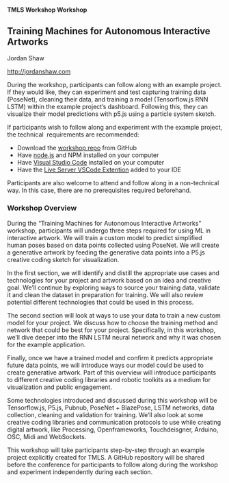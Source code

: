#### TMLS Workshop Workshop


## Training Machines for Autonomous Interactive Artworks

Jordan Shaw

<http://jordanshaw.com> 

During the workshop, participants can follow along with an example project. If they would like, they can experiment and test capturing training data (PoseNet), cleaning their data, and training a model (Tensorflow.js RNN LSTM) within the example project’s dashboard. Following this, they can visualize their model predictions with p5.js using a particle system sketch.

If participants wish to follow along and experiment with the example project, the technical  requirements are recommended:

- Download the [workshop repo](https://github.com/jshaw/tmls-workshop-2023) from GitHub 
- Have [node.js](https://nodejs.org/en/download) and NPM installed on your computer
- Have [Visual Studio Code](https://code.visualstudio.com/) installed on your computer
- Have the [Live Server VSCode Extention](https://marketplace.visualstudio.com/items?itemName=ritwickdey.LiveServer) added to your IDE 

Participants are also welcome to attend and follow along in a non-technical way. In this case, there are no prerequisites required beforehand. 


### Workshop Overview

During the “Training Machines for Autonomous Interactive Artworks” workshop, participants will undergo three steps required for using ML in interactive artwork. We will train a custom model to predict simplified human poses based on data points collected using PoseNet. We will create a generative artwork by feeding the generative data points into a P5.js creative coding sketch for visualization.

In the first section, we will identify and distill the appropriate use cases and technologies for your project and artwork based on an idea and creative goal. We’ll continue by exploring ways to source your training data, validate it and clean the dataset in preparation for training. We will also review potential different technologies that could be used in this process. 

The second section will look at ways to use your data to train a new custom model for your project. We discuss how to choose the training method and network that could be best for your project. Specifically, in this workshop, we’ll dive deeper into the RNN LSTM neural network and why it was chosen for the example application.

Finally, once we have a trained model and confirm it predicts appropriate future data points, we will introduce ways our model could be used to create generative artwork. Part of this overview will introduce participants to different creative coding libraries and robotic toolkits as a medium for visualization and public engagement. 

Some technologies introduced and discussed during this workshop will be Tensorflow.js, P5.js, Pubnub, PoseNet + BlazePose, LSTM networks, data collection, cleaning and validation for training. We’ll also look at some creative coding libraries and communication protocols to use while creating digital artwork, like Processing, Openframeworks, Touchdeisgner, Arduino, OSC, Midi and WebSockets.

This workshop will take participants step-by-step through an example project explicitly created for TMLS. A GitHub repository will be shared before the conference for participants to follow along during the workshop and experiment independently during each section.
